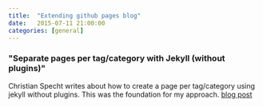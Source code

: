 ```yaml
---
title:  "Extending github pages blog"
date:   2015-07-11 21:00:00
categories: [general]
---
```


### "Separate pages per tag/category with Jekyll (without plugins)"

Christian Specht writes about how to create a page per tag/category using jekyll without plugins. This was the foundation for my approach.
[blog post](http://christianspecht.de/2014/10/25/separate-pages-per-tag-category-with-jekyll-without-plugins/)